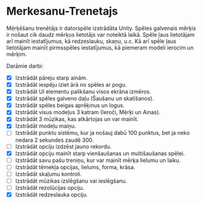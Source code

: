 # Merkesanu-Trenetajs
Mērķēšanu trenētājs ir datorspēle izstrādāta Unity.
Spēles galvenais mērķis ir nošaut cik daudz mērķus lietotājs var noteiktā laikā.
Spēle ļaus lietotājam arī mainīt iestatījumus, kā redzeslauku, skaņu, u.c.
Kā arī spēle ļaus lietotājam mainīt pirmsspēles iestatījumus, kā piemeram modeli ierocim un mērķim.

Darāmie darbi:
- [X] Izstrādāt pāreju starp ainām.
- [X] Izstrādāt iespēju iziet ārā no spēles ar pogu.
- [X] Izstrādāt UI elementu palikšanu visos ekrāna izmēros. 
- [X] Izstrādāt spēles galveno daļu (Šaušanu un skatīšanos).
- [X] Izstrādāt spēles beigas aprēķinus un logus.
- [X] Izstrādāt visus modeļus 3 katram (Ieroči, Mērķi un Ainas).
- [X] Izstrādāt 3 mūzikas, kas atkārtojas un var mainīt.  
- [X] Izstrādāt modeļu maiņu.
- [ ] Izstrādāt punktu sistēmu, kur ja nošauj dabū 100 punktus, bet ja neko nedara 2 sekundes zaudē 300.
- [ ] Izstrādāt opciju izdzēst jauno rekordu.
- [X] Izstrādāt opciju mainīt starp vienšaušanas un multišaušanas spēlei.
- [ ] Izstrādāt savu pašu treniņu, kur var mainīt mērķa lielumu un laiku.
- [ ] Izstrādāt tēmekļa opcijas, lielums, forma, krāsa.
- [ ] Izstrādāt skaļumu kontroli.
- [ ] Izstrādāt mūzikas izslēgšanu vai ieslēgšanu.
- [ ] Izstrādāt rezolūcijas opciju.
- [X] Izstrādāt redzeslauka opciju.
